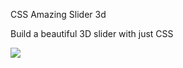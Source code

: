 CSS Amazing Slider 3d

Build a beautiful 3D slider with just CSS

[<img src="[path/to/image.png](https://i.ibb.co/93jV02T/Screenshot-2024-06-22-at-02-21-03.png)">](https://css-slider-3d.vercel.app/)
